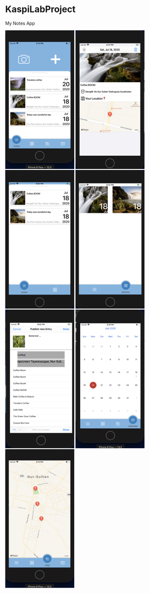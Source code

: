 # KaspiLabProject

My Notes App 

<p>
    <img src="MyNotes/images/image8.png" width="220" height="440" />
    <img src="MyNotes/images/image2.png" width="220" height="440" />
    <img src="MyNotes/images/image3.png" width="220" height="440" />
    <img src="MyNotes/images/image4.png" width="220" height="440" />
    <img src="MyNotes/images/image5.png" width="220" height="440" />
    <img src="MyNotes/images/image6.png" width="220" height="440" />
    <img src="MyNotes/images/image7.png" width="220" height="440" />
</p>
